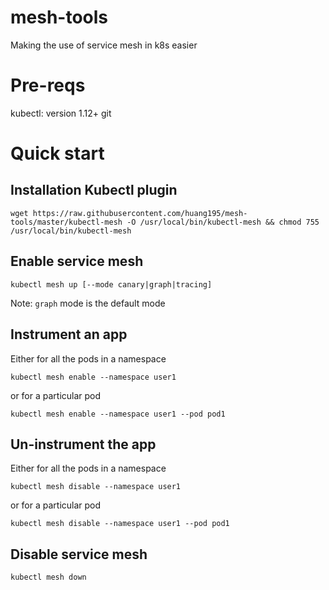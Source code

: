 # mesh-tools

Making the use of service mesh in k8s easier

# Pre-reqs

kubectl: version 1.12+
git

# Quick start

## Installation Kubectl plugin

```
wget https://raw.githubusercontent.com/huang195/mesh-tools/master/kubectl-mesh -O /usr/local/bin/kubectl-mesh && chmod 755 /usr/local/bin/kubectl-mesh
```

## Enable service mesh 

```
kubectl mesh up [--mode canary|graph|tracing]
```
Note: `graph` mode is the default mode

## Instrument an app

Either for all the pods in a namespace

```
kubectl mesh enable --namespace user1
```

or for a particular pod

```
kubectl mesh enable --namespace user1 --pod pod1
```

## Un-instrument the app

Either for all the pods in a namespace
```
kubectl mesh disable --namespace user1
```

or for a particular pod

```
kubectl mesh disable --namespace user1 --pod pod1
```

## Disable service mesh

```
kubectl mesh down
```

